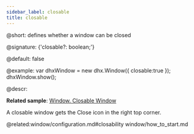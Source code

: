 ```yaml
---
sidebar_label: closable
title: closable
---          
```


@short: defines whether a window can be closed

@signature: {'closable?: boolean;'}

@default: false

@example:
var dhxWindow = new dhx.Window({
    closable:true
});
dhxWindow.show();



@descr:

**Related sample**: [Window. Closable Window](https://snippet.dhtmlx.com/d1nbhada)
 
A closable window gets the Close icon in the right top corner.

@related:window/configuration.md#closability
window/how_to_start.md